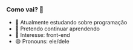 ### Como vai? 👋



- 🔭 Atualmente estudando sobre programação
- 🌱 Pretendo continuar aprendendo
- 🤔 Interesse: front-end 
- 😄 Pronouns: ele/dele

